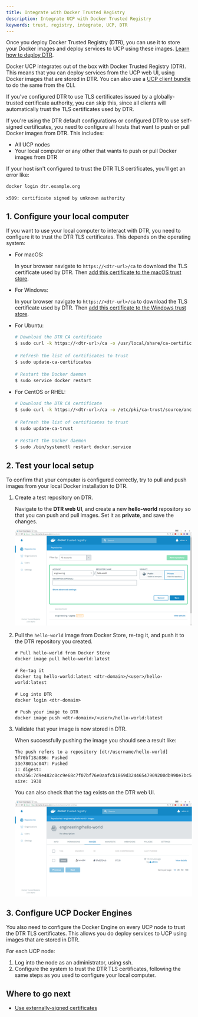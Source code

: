 ```yaml
---
title: Integrate with Docker Trusted Registry
description: Integrate UCP with Docker Trusted Registry
keywords: trust, registry, integrate, UCP, DTR
---
```


Once you deploy Docker Trusted Registry (DTR), you can use it to store your
Docker images and deploy services to UCP using these images.
[Learn how to deploy DTR](/datacenter/dtr/2.3/guides/admin/install/index.md).

Docker UCP integrates out of the box with Docker Trusted Registry (DTR).
This means that you can deploy services from the UCP web UI, using Docker
images that are stored in DTR. You can also use a
[UCP client bundle](../access-ucp/cli-based-access.md) to do the same from the
CLI.

If you've configured DTR to use TLS certificates issued by a globally-trusted
certificate authority, you can skip this, since all clients will automatically
trust the TLS certificates used by DTR.

If you're using the DTR default configurations or configured DTR to use
self-signed certificates, you need to configure all hosts that want to push
or pull Docker images from DTR. This includes:

* All UCP nodes
* Your local computer or any other that wants to push or pull Docker images
  from DTR

If your host isn't configured to trust the DTR TLS certificates, you'll get an
error like:

```none
docker login dtr.example.org

x509: certificate signed by unknown authority
```

## 1. Configure your local computer

If you want to use your local computer to interact with DTR, you need to
configure it to trust the DTR TLS certificates. This depends on the operating
system:

* For macOS:

  In your browser navigate to `https://<dtr-url>/ca` to download the TLS
  certificate used by DTR. Then
  [add this certificate to the macOS trust store](https://support.apple.com/kb/PH18677?locale=en_US).

* For Windows:

  In your browser navigate to `https://<dtr-url>/ca` to download the TLS
  certificate used by DTR. Then
  [add this certificate to the Windows trust store](https://technet.microsoft.com/en-us/library/cc754841(v=ws.11).aspx).

* For Ubuntu:

  ```bash
  # Download the DTR CA certificate
  $ sudo curl -k https://<dtr-url>/ca -o /usr/local/share/ca-certificates/<dtr-domain-name>.crt

  # Refresh the list of certificates to trust
  $ sudo update-ca-certificates

  # Restart the Docker daemon
  $ sudo service docker restart
  ```

* For CentOS or RHEL:

  ```bash
  # Download the DTR CA certificate
  $ sudo curl -k https://<dtr-url>/ca -o /etc/pki/ca-trust/source/anchors/<dtr-domain-name>.crt

  # Refresh the list of certificates to trust
  $ sudo update-ca-trust

  # Restart the Docker daemon
  $ sudo /bin/systemctl restart docker.service
  ```

## 2. Test your local setup

To confirm that your computer is configured correctly, try to pull and push
images from your local Docker installation to DTR.

1.  Create a test repository on DTR.

    Navigate to the **DTR web UI**, and create a new **hello-world** repository
    so that you can push and pull images. Set it as **private**, and save
    the changes.

    ![](/datacenter/ucp/2.2/guides/images/dtr-integration-1.png)

2.  Pull the `hello-world` image from Docker Store, re-tag it, and push it to the
DTR repository you created.

    ```none
    # Pull hello-world from Docker Store
    docker image pull hello-world:latest

    # Re-tag it
    docker tag hello-world:latest <dtr-domain>/<user>/hello-world:latest

    # Log into DTR
    docker login <dtr-domain>

    # Push your image to DTR
    docker image push <dtr-domain>/<user>/hello-world:latest
    ```

3.  Validate that your image is now stored in DTR.

    When successfully pushing the image you should see a result like:

    ```none
    The push refers to a repository [dtr/username/hello-world]
    5f70bf18a086: Pushed
    33e7801ac047: Pushed
    1: digest: sha256:7d9e482c0cc9e68c7f07bf76e0aafcb1869d32446547909200db990e7bc5461a size: 1930
    ```

    You can also check that the tag exists on the DTR web UI.

    ![](/datacenter/ucp/2.2/guides/images/dtr-integration-2.png)


## 3. Configure UCP Docker Engines

You also need to configure the Docker Engine on every UCP node to trust the
DTR TLS certificates. This allows you do deploy services to UCP using images
that are stored in DTR.

For each UCP node:

1.  Log into the node as an administrator, using ssh.
2.  Configure the system to trust the DTR TLS certificates, following the same
steps as you used to configure your local computer.


## Where to go next

* [Use externally-signed certificates](index.md)
